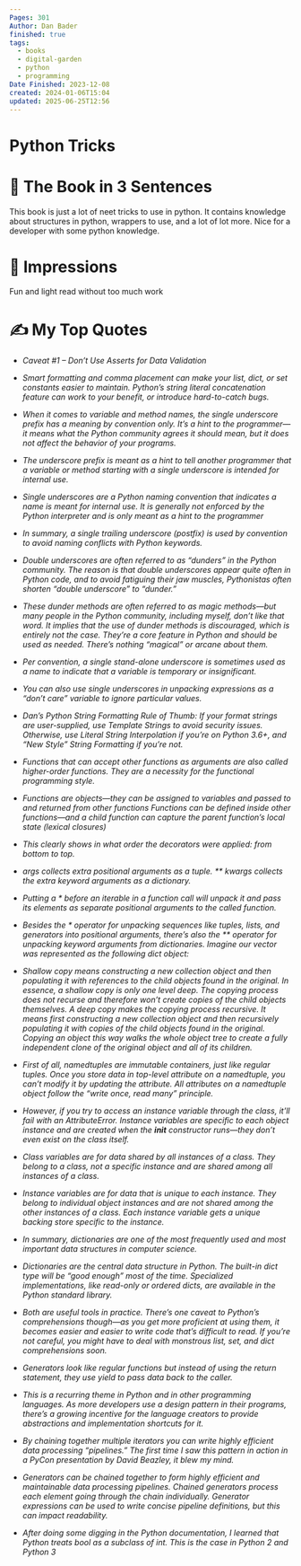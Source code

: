 ```yaml
---
Pages: 301
Author: Dan Bader
finished: true
tags:
  - books
  - digital-garden
  - python
  - programming
Date Finished: 2023-12-08
created: 2024-01-06T15:04
updated: 2025-06-25T12:56
---
```

# Python Tricks


# 🚀 The Book in 3 Sentences
This book is just a lot of neet tricks to use in python.  It contains knowledge about structures in python, wrappers to use, and a lot of lot more. Nice for a developer with some python knowledge. 

# 🎨 Impressions
Fun and light read without too much work


# ✍️ My Top  Quotes

- *Caveat #1 – Don’t Use Asserts for Data Validation* 
 
- *Smart formatting and comma placement can make your list, dict, or set constants easier to maintain. Python’s string literal concatenation feature can work to your benefit, or introduce hard-to-catch bugs.* 
 
- *When it comes to variable and method names, the single underscore prefix has a meaning by convention only. It’s a hint to the programmer—it means what the Python community agrees it should mean, but it does not affect the behavior of your programs.* 
 
- *The underscore prefix is meant as a hint to tell another programmer that a variable or method starting with a single underscore is intended for internal use.* 
 
- *Single underscores are a Python naming convention that indicates a name is meant for internal use. It is generally not enforced by the Python interpreter and is only meant as a hint to the programmer* 
 
- *In summary, a single trailing underscore (postfix) is used by convention to avoid naming conflicts with Python keywords.* 
 
- *Double underscores are often referred to as “dunders” in the Python community. The reason is that double underscores appear quite often in Python code, and to avoid fatiguing their jaw muscles, Pythonistas often shorten “double underscore” to “dunder.”* 
 
- *These dunder methods are often referred to as magic methods—but many people in the Python community, including myself, don’t like that word. It implies that the use of dunder methods is discouraged, which is entirely not the case. They’re a core feature in Python and should be used as needed. There’s nothing “magical” or arcane about them.* 
 
- *Per convention, a single stand-alone underscore is sometimes used as a name to indicate that a variable is temporary or insignificant.* 
 
- *You can also use single underscores in unpacking expressions as a “don’t care” variable to ignore particular values.* 
 
- *Dan’s Python String Formatting Rule of Thumb: If your format strings are user-supplied, use Template Strings to avoid security issues. Otherwise, use Literal String Interpolation if you’re on Python 3.6+, and “New Style” String Formatting if you’re not.* 
 
- *Functions that can accept other functions as arguments are also called higher-order functions. They are a necessity for the functional programming style.* 
 
- *Functions are objects—they can be assigned to variables and passed to and returned from other functions Functions can be defined inside other functions—and a child function can capture the parent function’s local state (lexical closures)* 
 
- *This clearly shows in what order the decorators were applied: from bottom to top.* 
 
- *args collects extra positional arguments as a tuple. ** kwargs collects the extra keyword arguments as a dictionary.* 
 
- *Putting a * before an iterable in a function call will unpack it and pass its elements as separate positional arguments to the called function.* 
 
- *Besides the * operator for unpacking sequences like tuples, lists, and generators into positional arguments, there’s also the ** operator for unpacking keyword arguments from dictionaries. Imagine our vector was represented as the following dict object:* 
 
- *Shallow copy means constructing a new collection object and then populating it with references to the child objects found in the original. In essence, a shallow copy is only one level deep. The copying process does not recurse and therefore won’t create copies of the child objects themselves. A deep copy makes the copying process recursive. It means first constructing a new collection object and then recursively populating it with copies of the child objects found in the original. Copying an object this way walks the whole object tree to create a fully independent clone of the original object and all of its children.* 
 
- *First of all, namedtuples are immutable containers, just like regular tuples. Once you store data in top-level attribute on a namedtuple, you can’t modify it by updating the attribute. All attributes on a namedtuple object follow the “write once, read many” principle.* 
 
- *However, if you try to access an instance variable through the class, it’ll fail with an AttributeError. Instance variables are specific to each object instance and are created when the __init__ constructor runs—they don’t even exist on the class itself.* 
 
- *Class variables are for data shared by all instances of a class. They belong to a class, not a specific instance and are shared among all instances of a class.* 
 
- *Instance variables are for data that is unique to each instance. They belong to individual object instances and are not shared among the other instances of a class. Each instance variable gets a unique backing store specific to the instance.* 
 
- *In summary, dictionaries are one of the most frequently used and most important data structures in computer science.* 
 
- *Dictionaries are the central data structure in Python. The built-in dict type will be “good enough” most of the time. Specialized implementations, like read-only or ordered dicts, are available in the Python standard library.* 
 
- *Both are useful tools in practice. There’s one caveat to Python’s comprehensions though—as you get more proficient at using them, it becomes easier and easier to write code that’s difficult to read. If you’re not careful, you might have to deal with monstrous list, set, and dict comprehensions soon.* 
 
- *Generators look like regular functions but instead of using the return statement, they use yield to pass data back to the caller.* 
 
- *This is a recurring theme in Python and in other programming languages. As more developers use a design pattern in their programs, there’s a growing incentive for the language creators to provide abstractions and implementation shortcuts for it.* 
 
- *By chaining together multiple iterators you can write highly efficient data processing “pipelines.” The first time I saw this pattern in action in a PyCon presentation by David Beazley, it blew my mind.* 
 
- *Generators can be chained together to form highly efficient and maintainable data processing pipelines. Chained generators process each element going through the chain individually. Generator expressions can be used to write concise pipeline definitions, but this can impact readability.* 
 
- *After doing some digging in the Python documentation, I learned that Python treats bool as a subclass of int. This is the case in Python 2 and Python 3* 
 
